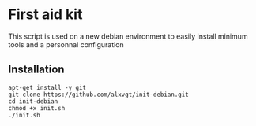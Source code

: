 # First aid kit

This script is used on a new debian environment to easily install minimum tools and a personnal configuration

## Installation

```
apt-get install -y git
git clone https://github.com/alxvgt/init-debian.git
cd init-debian
chmod +x init.sh
./init.sh
```
